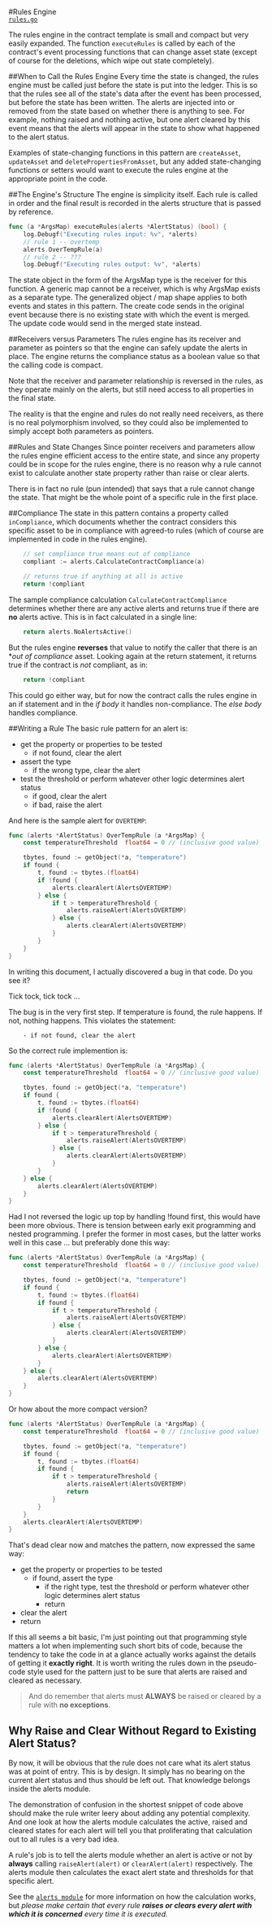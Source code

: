 #Rules Engine  
[`rules.go`](rules.go "the contract rules engine")

The rules engine in the contract template is small and compact but very easily expanded. The function `executeRules` is called by each of the contract's event processing functions that can change asset state (except of course for the deletions, which wipe out state completely).

##When to Call the Rules Engine
Every time the state is changed, the rules engine must be called just before the state is put into the ledger. This is so that the rules see all of the state's data after the event has been processed, but before the state has been written. The alerts are injected into or removed from the state based on whether there is anything to see. For example, nothing raised and nothing active, but one alert cleared by this event means that the alerts will appear in the state to show what happened to the alert status.
  
Examples of state-changing functions in this pattern are `createAsset`, `updateAsset` and `deletePropertiesFromAsset`, but any added state-changing functions or setters would want to execute the rules engine at the appropriate point in the code.

##The Engine's Structure
The engine is simplicity itself. Each rule is called in order and the final result is recorded in the alerts structure that is passed by reference.
``` go
func (a *ArgsMap) executeRules(alerts *AlertStatus) (bool) {
    log.Debugf("Executing rules input: %v", *alerts)
    // rule 1 -- overtemp
    alerts.OverTempRule(a)
    // rule 2 -- ???
    log.Debugf("Executing rules output: %v", *alerts)
```

The state object in the form of the ArgsMap type is the receiver for this function. A generic map cannot be a receiver, which is why ArgsMap exists as a separate type. The generalized object / map shape applies to both events and states in this pattern. The create code sends in the original event because there is no existing state with which the event is merged. The update code would send in the merged state instead.

##Receivers versus Parameters
The rules engine has its receiver and parameter as pointers so that the engine can safely update the alerts in place. The engine returns the compliance status as a boolean value so that the calling code is compact.

Note that the receiver and parameter relationship is reversed in the rules, as they operate mainly on the alerts, but still need access to all properties in the final state. 

The reality is that the engine and rules do not really need receivers, as there is no real polymorphism involved, so they could also be implemented to simply accept both parameters as pointers. 
 
##Rules and State Changes
Since pointer receivers and parameters allow the rules engine efficient access to the entire state, and since any property could be in scope for the rules engine, there is no reason why a rule cannot exist to calculate another state property rather than raise or clear alerts.

There is in fact no rule (pun intended) that says that a rule cannot change the state. That might be the whole point of a specific rule in the first place. 

##Compliance
The state in this pattern contains a property called `inCompliance`, which documents whether the contract considers this specific asset to be in compliance with agreed-to rules (which of course are implemented in code in the rules engine).

``` go
    // set compliance true means out of compliance
    compliant := alerts.CalculateContractCompliance(a)

    // returns true if anything at all is active
    return !compliant
```

The sample compliance calculation `CalculateContractCompliance` determines whether there are any active alerts and returns true if there are **no** alerts active. This is in fact calculated in a single line:

``` go
    return alerts.NoAlertsActive()
```

But the rules engine **reverses** that value to notify the caller that there is an **out of compliance* asset. Looking again at the return statement, it returns true if the contract is *not* compliant, as in:

``` go
    return !compliant
```

This could go either way, but for now the contract calls the rules engine in an if statement and in the *if body* it handles non-compliance. The *else body* handles compliance.

##Writing a Rule
The basic rule pattern for an alert is:

- get the property or properties to be tested
    - if not found, clear the alert 
- assert the type
    - if the wrong type, clear the alert
- test the threshold or perform whatever other logic determines alert status
    - if good, clear the alert
    - if bad, raise the alert
    
And here is the sample alert for `OVERTEMP`:
``` go
func (alerts *AlertStatus) OverTempRule (a *ArgsMap) {
    const temperatureThreshold  float64 = 0 // (inclusive good value)

    tbytes, found := getObject(*a, "temperature")
    if found {
        t, found := tbytes.(float64)
        if !found {
            alerts.clearAlert(AlertsOVERTEMP)
        } else {
            if t > temperatureThreshold {
                alerts.raiseAlert(AlertsOVERTEMP)
            } else {
                alerts.clearAlert(AlertsOVERTEMP)
            }
        }
    }
}
```

In writing this document, I actually discovered a bug in that code. Do you see it?

Tick tock, tick tock ...

The bug is in the very first step. If temperature is found, the rule happens. If not, nothing happens. This violates the statement:

```
    - if not found, clear the alert 
```

So the correct rule implemention is:

``` go
func (alerts *AlertStatus) OverTempRule (a *ArgsMap) {
    const temperatureThreshold  float64 = 0 // (inclusive good value)

    tbytes, found := getObject(*a, "temperature")
    if found {
        t, found := tbytes.(float64)
        if !found {
            alerts.clearAlert(AlertsOVERTEMP)
        } else {
            if t > temperatureThreshold {
                alerts.raiseAlert(AlertsOVERTEMP)
            } else {
                alerts.clearAlert(AlertsOVERTEMP)
            }
        }
    } else {
        alerts.clearAlert(AlertsOVERTEMP)
    }
}
```
Had I not reversed the logic up top by handling !found first, this would have been more obvious. There is tension between early exit programming and nested programming. I prefer the former in most cases, but the latter works well in this case ... but preferably done this way:

``` go
func (alerts *AlertStatus) OverTempRule (a *ArgsMap) {
    const temperatureThreshold  float64 = 0 // (inclusive good value)

    tbytes, found := getObject(*a, "temperature")
    if found {
        t, found := tbytes.(float64)
        if found {
            if t > temperatureThreshold {
                alerts.raiseAlert(AlertsOVERTEMP)
            } else {
                alerts.clearAlert(AlertsOVERTEMP)
            }
        } else {
            alerts.clearAlert(AlertsOVERTEMP)
        }
    } else {
        alerts.clearAlert(AlertsOVERTEMP)
    }
}
```

Or how about the more compact version?

``` go
func (alerts *AlertStatus) OverTempRule (a *ArgsMap) {
    const temperatureThreshold  float64 = 0 // (inclusive good value)

    tbytes, found := getObject(*a, "temperature")
    if found {
        t, found := tbytes.(float64)
        if found {
            if t > temperatureThreshold {
                alerts.raiseAlert(AlertsOVERTEMP)
                return
            }
        }
    }
    alerts.clearAlert(AlertsOVERTEMP)
}
```
That's dead clear now and matches the pattern, now expressed the same way:

- get the property or properties to be tested
    - if found, assert the type
        - if the right type, test the threshold or perform whatever other logic determines alert status
        - return
- clear the alert
- return

If this all seems a bit basic, I'm just pointing out that programming style matters a lot when implementing such short bits of code, because the tendency to take the code in at a glance actually works against the details of getting it **exactly right**. It is worth writing the rules down in the pseudo-code style used for the pattern just to be sure that alerts are raised and cleared as necessary.

> And do remember that alerts must **ALWAYS** be raised or cleared by a rule with **no exceptions**.

## Why Raise and Clear Without Regard to Existing Alert Status?

By now, it will be obvious that the rule does not care what its alert status was at point of entry. This is by design. It simply has no bearing on the current alert status and thus should be left out. That knowledge belongs inside the alerts module. 

The demonstration of confusion in the shortest snippet of code above should make the rule writer leery about adding any potential complexity. And one look at how the 
alerts module calculates the active, raised and cleared states for each alert will tell you that proliferating that calculation out to all rules is a very bad idea.

A rule's job is to tell the alerts module whether an alert is active or not by **always** calling `raiseAlert(alert)` or `clearAlert(alert)` respectively. The alerts module then calculates the exact alert state and thresholds for that specific alert.

See the [`alerts module`](alerts.md "calculates active, raised and cleared status based on inputs from rules") for more information on how the calculation works, but *please make certain that every rule __raises or clears every alert with which it is concerned__ every time it is executed.* 